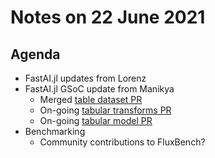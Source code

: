 # Notes on 22 June 2021

## Agenda

- FastAI.jl updates from Lorenz
- FastAI.jl GSoC update from Manikya
    - Merged [table dataset PR](https://github.com/FluxML/FastAI.jl/pull/26)
    - On-going [tabular transforms PR](https://github.com/lorenzoh/DataAugmentation.jl/pull/45)
    - On-going [tabular model PR](https://github.com/FluxML/FastAI.jl/pull/124)
- Benchmarking
    - Community contributions to FluxBench?

